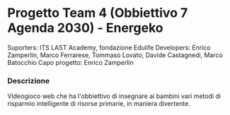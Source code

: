 # Progetto Team 4 (Obbiettivo 7 Agenda 2030) - Energeko
Suporters: ITS LAST Academy, fondazione Edulife
Developers: Enrico Zamperlin, Marco Ferrarese, Tommaso Lovato, Davide Castagnedi, Marco Batocchio
Capo progetto: Enrico Zamperlin

### Descrizione
Videogioco web che ha l'obbiettivo di insegnare ai bambini vari metodi di risparmio intelligente di risorse primarie, in maniera divertente.

